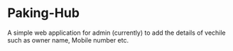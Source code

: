 # Paking-Hub
A simple web application for admin (currently) to add the details of vechile such as owner name, Mobile number etc. 
